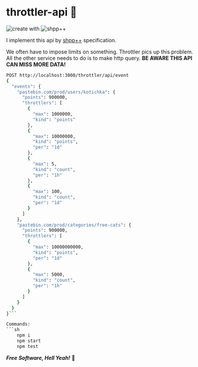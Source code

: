 # throttler-api :hamster:

![create with](https://img.shields.io/badge/create%20with-%F0%9F%92%96-ff69b4)
![shpp++](https://img.shields.io/badge/shpp%2B%2B-%F0%9F%92%96-00964b)

I implement this api by [shpp++](https://programming.org.ua/ua) specification.

We often have to impose limits on something. Throttler pics up this problem. All the other service needs to do is to make http query. **BE AWARE THIS API CAN MISS MORE DATA!**
```sh
POST http://localhost:3000/throttler/api/event
{
  "events": {
    "pastebin.com/prod/users/kotichka": {
      "points": 900000,
      "throttlers": [
        {
          "max": 1000000,
          "kind": "points"
        },
        {
          "max": 10000000,
          "kind": "points",
          "per": "1d"
        },
        {
          "max": 5,
          "kind": "count",
          "per": "1h"
        },
        {
          "max": 100,
          "kind": "count",
          "per": "1d"
        }
      ]
    },
    "pastebin.com/prod/categories/free-cats": {
      "points": 900000,
      "throttlers": [
        {
          "max": 10000000000,
          "kind": "points",
          "per": "1d"
        },
        {
          "max": 5000,
          "kind": "count",
          "per": "1h"
        }
      ]
    }
  }
}```

Commands:
```sh
    npm i
    npm start
    npm test
```

***Free Software, Hell Yeah!*** :sheep:
